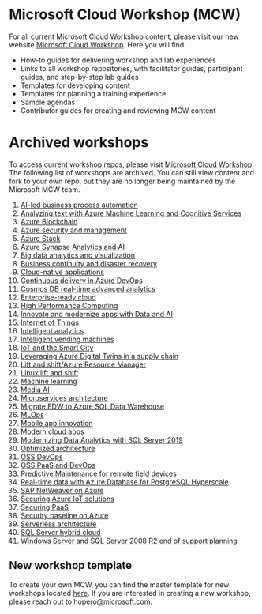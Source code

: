 # Microsoft Cloud Workshop (MCW)
For all current Microsoft Cloud Workshop content, please visit our new website [Microsoft Cloud Workshop](http://microsoftcloudworkshop.com). Here you will find: 
- How-to guides for delivering workshop and lab experiences
- Links to all workshop repositories, with facilitator guides, participant guides, and step-by-step lab guides 
- Templates for developing content
- Templates for planning a training experience
- Sample agendas
- Contributor guides for creating and reviewing MCW content

# Archived workshops
To access current workshop repos, please visit [Microsoft Cloud Workshop](http://microsoftcloudworkshop.com). The following list of workshops are archived. You can still view content and fork to your own repo, but they are no longer being maintained by the Microsoft MCW team. 

1. [AI-led business process automation](https://github.com/microsoft/MCW-AI-led-business-process-automation)
2. [Analyzing text with Azure Machine Learning and Cognitive Services](https://github.com/microsoft/MCW-Analyzing-text-with-Azure-Machine-Learning-and-Cognitive-Services)
3. [Azure Blockchain](https://github.com/Microsoft/MCW-Azure-Blockchain)
4. [Azure security and management](https://github.com/Microsoft/MCW-Azure-Security-and-Management)
5. [Azure Stack](https://github.com/microsoft/MCW-Azure-Stack)
6. [Azure Synapse Analytics and AI](https://github.com/microsoft/MCW-Azure-Synapse-Analytics-and-AI)
7. [Big data analytics and visualization](https://github.com/microsoft/MCW-Big-data-analytics-and-visualization)
8. [Business continuity and disaster recovery](https://github.com/Microsoft/MCW-Business-Continuity-and-Disaster-Recovery)
9. [Cloud-native applications](https://github.com/Microsoft/MCW-Cloud-native-applications)
10. [Continuous delivery in Azure DevOps](https://github.com/Microsoft/MCW-Continuous-Delivery-in-Azure-DevOps)
11. [Cosmos DB real-time advanced analytics](https://github.com/Microsoft/MCW-Cosmos-DB-Real-Time-Advanced-Analytics)
12. [Enterprise-ready cloud](https://github.com/Microsoft/MCW-Enterprise-Ready-Cloud)
13. [High Performance Computing](https://github.com/microsoft/MCW-High-Performance-Computing)
14. [Innovate and modernize apps with Data and AI](https://github.com/microsoft/MCW-Innovate-and-modernize-apps-with-Data-and-AI)
15. [Internet of Things](https://github.com/Microsoft/MCW-Internet-of-Things)
16. [Intelligent analytics](https://github.com/Microsoft/MCW-Intelligent-analytics)
17. [Intelligent vending machines](https://github.com/Microsoft/MCW-Intelligent-Vending-Machines)
18. [IoT and the Smart City](https://github.com/microsoft/MCW-IoT-and-the-Smart-City)
19. [Leveraging Azure Digital Twins in a supply chain](https://github.com/microsoft/MCW-Leveraging-Azure-Digital-Twins-in-a-supply-chain)
20. [Lift and shift/Azure Resource Manager](https://github.com/Microsoft/MCW-Lift-and-shift-Azure-Resource-Manager)
21. [Linux lift and shift](https://github.com/Microsoft/MCW-Linux-Lift-and-Shift)
22. [Machine learning](https://github.com/Microsoft/MCW-Machine-learning)
23. [Media AI](https://github.com/Microsoft/MCW-Media-AI)
24. [Microservices architecture](https://github.com/Microsoft/MCW-Microservices-Architecture)
25. [Migrate EDW to Azure SQL Data Warehouse](https://github.com/Microsoft/MCW-Migrate-EDW-to-Azure-SQL-Data-Warehouse)
26. [MLOps](https://github.com/microsoft/MCW-ML-Ops)
27. [Mobile app innovation](https://github.com/Microsoft/MCW-Mobile-App-Innovation)
28. [Modern cloud apps](https://github.com/Microsoft/MCW-Modern-Cloud-Apps)
29. [Modernizing Data Analytics with SQL Server 2019](https://github.com/Microsoft/MCW-Modernizing-Data-Analytics-with-SQL-Server-2019)
30. [Optimized architecture](https://github.com/Microsoft/MCW-Optimized-Architecture)
31. [OSS DevOps](https://github.com/Microsoft/MCW-OSS-DevOps)
32. [OSS PaaS and DevOps](https://github.com/Microsoft/MCW-OSS-PaaS-and-DevOps)
33. [Predictive Maintenance for remote field devices](https://github.com/microsoft/MCW-Predictive-Maintenance-for-remote-field-devices)
34. [Real-time data with Azure Database for PostgreSQL Hyperscale](https://github.com/Microsoft/MCW-Real-time-data-with-Azure-Database-for-PostgreSQL-Hyperscale)
35. [SAP NetWeaver on Azure](https://github.com/Microsoft/MCW-SAP-NetWeaver-on-Azure)
36. [Securing Azure IoT solutions](https://github.com/microsoft/MCW-Securing-Azure-IoT-solutions)
37. [Securing PaaS](https://github.com/Microsoft/MCW-Securing-PaaS)
38. [Security baseline on Azure](https://github.com/Microsoft/MCW-Security-baseline-on-Azure)
39. [Serverless architecture](https://github.com/Microsoft/MCW-Serverless-Architecture)
40. [SQL Server hybrid cloud](https://github.com/Microsoft/MCW-SQL-Server-hybrid-cloud)
41. [Windows Server and SQL Server 2008 R2 end of support planning](https://github.com/Microsoft/MCW-Windows-Server-and-SQL-Server-2008-R2-End-of-Support-Planning)

## New workshop template
To create your own MCW, you can find the master template for new workshops located [here](https://github.com/Microsoft/MCW-Template-Cloud-Workshop). If you are interested in creating a new workshop, please reach out to hopero@microsoft.com. 
